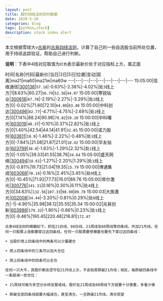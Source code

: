 ```yaml
---
layout: post
title: 股价四线法则实时数据
date: 2020-5-10
categories: blog
tags: [python,stock]
description: stock index alert
---
```



本文根据雪球大v[古泉](https://xueqiu.com/u/7148646888)的[古泉四线法则](https://xueqiu.com/7148646888/130498192)，计算了自己的一些自选股当前所处位置，用于持续追踪验证，帮助自己进行判断。

**说明**：下表中4线对应取值为`红色`表示最新价处于对应指标上方，属正面

时间|名称|代码|最新价|当日|3日|5日|位置|变动|距离|ma21|ma60|ma21w|ma60w
---|---|---|---|---|---|---|---|---
15:05:00|信维通信|[300136](https://xueqiu.com/S/SZ300136)|`57.18`|-0.63%|-2.38%|-4.02%|处`3`线上方|1|8.63%|60.27|`56.79`|`52.36`|`44.07`
15:05:00|寒锐钴业|[300618](https://xueqiu.com/S/SZ300618)|`67.78`|-2.19%|-2.27%|-3.29%|处`2`线上方|0|-0.02%|71.80|72.10|`64.80`|`63.40`
15:05:00|中科创达|[300496](https://xueqiu.com/S/SZ300496)|`82.77`|-4.71%|-4.75%|-2.69%|处`2`线上方|0|7.14%|88.24|90.96|`79.82`|`59.10`
15:00:00|中科曙光|[603019](https://xueqiu.com/S/SH603019)|`40.37`|-0.10%|0.37%|2.82%|处`1`线上方|0|1.40%|42.54|44.14|41.91|`32.85`
15:00:00|诺力股份|[603611](https://xueqiu.com/S/SH603611)|`18.9`|-1.46%|-2.22%|-0.48%|处`1`线上方|0|-7.84%|21.08|21.87|21.01|`18.42`
15:00:00|华友钴业|[603799](https://xueqiu.com/S/SH603799)|`38.0`|-1.63%|-1.29%|2.32%|处`1`线上方|0|-1.05%|39.33|41.55|38.76|`34.64`
15:05:00|盛天网络|[300494](https://xueqiu.com/S/SZ300494)|`18.61`|-1.27%|-2.20%|1.29%|处`1`线上方|0|-0.81%|19.73|21.04|19.35|`15.79`
15:00:00|博通集成|[603068](https://xueqiu.com/S/SH603068)|`70.14`|-0.16%|2.45%|3.45%|处`0`线上方|0|-10.45%|71.92|77.73|76.01|89.76
15:05:00|帝尔激光|[300776](https://xueqiu.com/S/SZ300776)|`141.31`|0.16%|0.30%|6.11%|处`4`线上方|0|34.63%|`132.56`|`107.33`|`98.90`|`89.78`
15:00:03|大族激光|[002008](https://xueqiu.com/S/SZ002008)|`34.44`|-3.20%|-0.81%|0.29%|处`0`线上方|-1|-4.90%|35.98|38.12|35.55|35.34
15:00:02|兆易创新|[603986](https://xueqiu.com/S/SH603986)|`179.32`|-1.90%|-0.66%|0.23%|处`1`线上方|0|-9.46%|190.45|220.48|216.81|`172.47`

```
古泉4线法则的精髓如下。抓住21日线、60日线、21周线及60周线等四条线，外加21月线，任何一只股票上涨都要穿过这四条线，任何一只股票要想爆雷也要先下穿过这四条线：

+ 当股价爬上四条线中的两条可以少量建仓

+ 爬上四条线中的三条可以加大仓位

+ 爬上四条线中的四条可以全仓

任何一只大牛，其股价都会坚守在21月线上方，不会轻易跌破21月线；相反，每跌破四条线中一条就减一些仓位：

+ 21周线可做为多空分水岭及警戒线，股价在21周线及60周线下方就要十分慎重，多看少做

+ 跌破全部四条线就要大幅减仓，甚至清仓，一旦跌破21月线，清仓观望
```